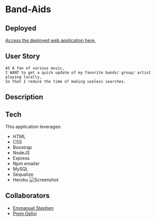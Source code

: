 # Band-Aids

## Deployed

[Access the deployed web application here.](https://band-aids.herokuapp.com)

## User Story

```
AS A fan of various music,
I WANT to get a quick update of my favorite bands/ group/ artist playing locally,
So that I reduce the time of making useless searches.
```
## Description

## Tech

This application leverages:

* HTML
* CSS
* Boostrap
* NodeJS
* Express
* Npm emailer
* MySQL
* Sequalize
* Heroku
![Screenshot]()

## Collaborators


* [Emmanuel Stephen](https://github.com/Manii-dot)
* [Prem Gelivi](https://github.com/geliviprem)
